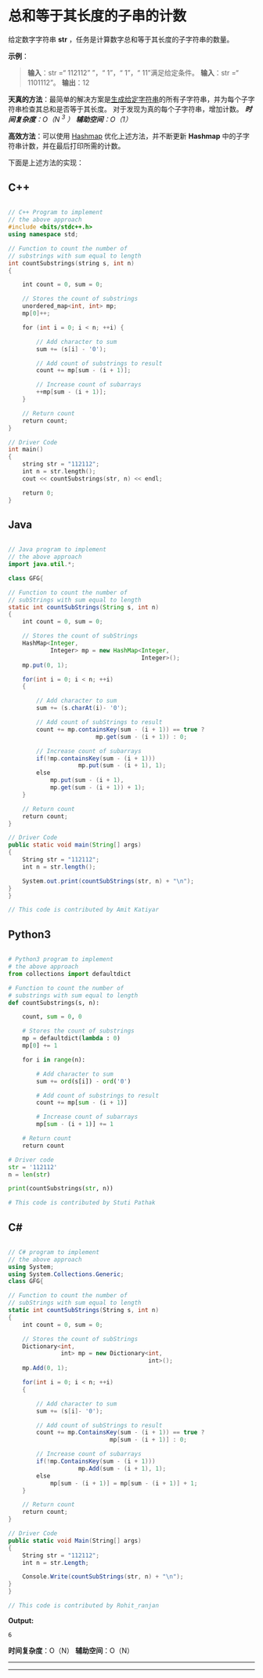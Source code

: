 # 总和等于其长度的子串的计数

给定数字字符串 **str** ，任务是计算数字总和等于其长度的子字符串的数量。

**示例**：

> **输入**：str =“ 112112” ”，“ 1”，“ 1”，“ 11”满足给定条件。
> **输入**：str =“ 1101112”。
> **输出**：12

**天真的方法**：最简单的解决方案是[生成给定字符串](https://www.geeksforgeeks.org/program-print-substrings-given-string/)的所有子字符串，并为每个子字符串检查其总和是否等于其长度。 对于发现为真的每个子字符串，增加计数。
***时间复杂度**：O（N <sup>3</sup> ）*
***辅助空间**：O（1）*

**高效方法**：可以使用 [Hashmap](https://www.geeksforgeeks.org/java-util-hashmap-in-java-with-examples/) 优化上述方法，并不断更新 **Hashmap** 中的子字符串计数，并在最后打印所需的计数。

下面是上述方法的实现：

## C++

```cpp

// C++ Program to implement
// the above approach
#include <bits/stdc++.h>
using namespace std;

// Function to count the number of
// substrings with sum equal to length
int countSubstrings(string s, int n)
{

    int count = 0, sum = 0;

    // Stores the count of substrings
    unordered_map<int, int> mp;
    mp[0]++;

    for (int i = 0; i < n; ++i) {

        // Add character to sum
        sum += (s[i] - '0');

        // Add count of substrings to result
        count += mp[sum - (i + 1)];

        // Increase count of subarrays
        ++mp[sum - (i + 1)];
    }

    // Return count
    return count;
}

// Driver Code
int main()
{
    string str = "112112";
    int n = str.length();
    cout << countSubstrings(str, n) << endl;

    return 0;
}

```

## Java

```java

// Java program to implement
// the above approach
import java.util.*;

class GFG{

// Function to count the number of
// subStrings with sum equal to length
static int countSubStrings(String s, int n)
{
    int count = 0, sum = 0;

    // Stores the count of subStrings
    HashMap<Integer,
            Integer> mp = new HashMap<Integer,
                                      Integer>();
    mp.put(0, 1);

    for(int i = 0; i < n; ++i)
    {

        // Add character to sum
        sum += (s.charAt(i)- '0');

        // Add count of subStrings to result
        count += mp.containsKey(sum - (i + 1)) == true ?
                         mp.get(sum - (i + 1)) : 0;

        // Increase count of subarrays
        if(!mp.containsKey(sum - (i + 1)))
                    mp.put(sum - (i + 1), 1);
        else
            mp.put(sum - (i + 1), 
            mp.get(sum - (i + 1)) + 1);
    }

    // Return count
    return count;
}

// Driver Code
public static void main(String[] args)
{
    String str = "112112";
    int n = str.length();

    System.out.print(countSubStrings(str, n) + "\n");
}
}

// This code is contributed by Amit Katiyar

```

## Python3

```py

# Python3 program to implement 
# the above approach
from collections import defaultdict

# Function to count the number of 
# substrings with sum equal to length
def countSubstrings(s, n):

    count, sum = 0, 0

    # Stores the count of substrings
    mp = defaultdict(lambda : 0)
    mp[0] += 1

    for i in range(n):

        # Add character to sum
        sum += ord(s[i]) - ord('0')

        # Add count of substrings to result
        count += mp[sum - (i + 1)]

        # Increase count of subarrays
        mp[sum - (i + 1)] += 1

    # Return count
    return count

# Driver code
str = '112112'
n = len(str)

print(countSubstrings(str, n))

# This code is contributed by Stuti Pathak

```

## C#

```cs

// C# program to implement
// the above approach
using System;
using System.Collections.Generic;
class GFG{

// Function to count the number of
// subStrings with sum equal to length
static int countSubStrings(String s, int n)
{
    int count = 0, sum = 0;

    // Stores the count of subStrings
    Dictionary<int,
               int> mp = new Dictionary<int,
                                        int>();
    mp.Add(0, 1);

    for(int i = 0; i < n; ++i)
    {

        // Add character to sum
        sum += (s[i]- '0');

        // Add count of subStrings to result
        count += mp.ContainsKey(sum - (i + 1)) == true ?
                             mp[sum - (i + 1)] : 0;

        // Increase count of subarrays
        if(!mp.ContainsKey(sum - (i + 1)))
                    mp.Add(sum - (i + 1), 1);
        else
            mp[sum - (i + 1)] = mp[sum - (i + 1)] + 1;
    }

    // Return count
    return count;
}

// Driver Code
public static void Main(String[] args)
{
    String str = "112112";
    int n = str.Length;

    Console.Write(countSubStrings(str, n) + "\n");
}
}

// This code is contributed by Rohit_ranjan

```

**Output:** 

```
6

```

**时间复杂度**：O（N）
**辅助空间**：O（N）



* * *

* * *



